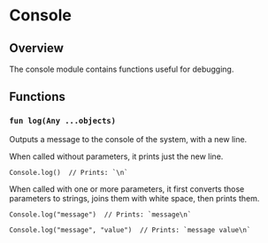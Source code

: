# Console

## Overview

The console module contains functions useful for debugging.

## Functions

### `fun log(Any ...objects)`

Outputs a message to the console of the system, with a new line.

When called without parameters, it prints just the new line.

```
Console.log()  // Prints: `\n`
```

When called with one or more parameters, it first converts those
parameters to strings, joins them with white space, then prints them.

```
Console.log("message")  // Prints: `message\n`

Console.log("message", "value")  // Prints: `message value\n`
```
